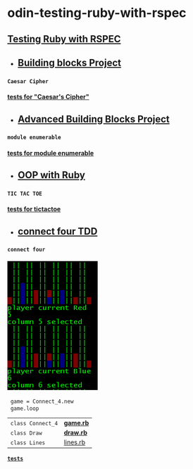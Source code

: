 # odin-testing-ruby-with-rspec

 ## [Testing Ruby with RSPEC](https://www.theodinproject.com/courses/ruby-programming/lessons/testing-ruby?ref=lc-pb)

- ## [Building blocks Project](https://github.com/nxdf2015/odin-building-blocks)
####  `Caesar Cipher`
####  [tests for "Caesar's Cipher"](https://github.com/nxdf2015/odin-building-blocks/blob/master/cipher/spec/caesar_spec.rb)

 - ##  [Advanced Building Blocks Project](https://github.com/nxdf2015/odin-advanced-building-blocks)
#### `module enumerable`
####  [tests for module enumerable](https://github.com/nxdf2015/odin-advanced-building-blocks/tree/master/enumerable/spec)

- ## [OOP with Ruby](https://github.com/nxdf2015/odin-oop-with-ruby/blob/master/README.md)
#### `TIC TAC TOE`
#### [tests for tictactoe](https://github.com/nxdf2015/odin-oop-with-ruby/tree/master/rspec/spec/tictactoe)

- ## [connect four TDD](https://www.theodinproject.com/courses/ruby-programming/lessons/testing-ruby?ref=lc-pb)
#### `connect four`
![capture](https://github.com/nxdf2015/odin-testing-ruby-with-rspec/blob/master/Capture.PNG)
 
  ```
   game = Connect_4.new
   game.loop
  ```
  

|                      |                                                               |     
|----------------------|-------------------------------------------------------------- | 
|`class Connect_4`     |     [**game.rb**][game_link]                                  |
|`class Draw`          |      [**draw.rb**][draw_link]                                 | 
|`class Lines`         |     [lines.rb][line_link]                                     |  
 
 
 [**`tests`** ](https://github.com/nxdf2015/odin-testing-ruby-with-rspec/tree/master/spec/connect_4)   

[game_link]: https://github.com/nxdf2015/odin-testing-ruby-with-rspec/blob/master/lib/connect_4/game.rb 
[draw_link]: https://github.com/nxdf2015/odin-testing-ruby-with-rspec/blob/master/lib/connect_4/draw.rb
[line_link]: https://github.com/nxdf2015/odin-testing-ruby-with-rspec/blob/master/lib/connect_4/lines.rb
